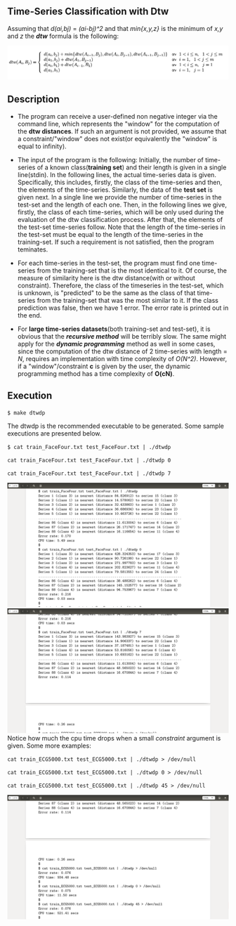

## Time-Series Classification with Dtw

Assuming that *d(ai,bj)* = *(ai-bj)^2* and that *min{x,y,z}* is the minimum of *x,y* and *z* the **_dtw_** formula is the following:

![Screenshot](dtw_formula.png)


## Description

- The program can receive a user-defined non negative integer via the command line, which represents the "window" for the computation of the **dtw distances**. If such an argument is not provided, we assume that a constraint/"window" does not exist(or equivalently the "window" is equal to infinity).

- The input of the program is the following: Initially, the number of time-series of a known class(**training set**) and their length is given in a single line(stdin). In the following lines, the actual time-series data is given. Specifically, this includes, firstly, the class of the time-series and then, the elements of the time-series. Similarly, the data of the **test set** is given next. In a single line we provide the number of time-series in the test-set and the length of each one. Then, in the following lines we give, firstly, the class of each time-series, which will be only used during the evaluation of the dtw classification process. After that, the elements of the test-set time-series follow. Note that the length of the time-series in the test-set must be equal to the length of the time-series in the training-set. If such a requirement is not satisfied, then the program teminates.

- For each time-series in the test-set, the program must find one time-series from the training-set that is the most identical to it. Of course, the measure of similarity here is the dtw distance(with or without constraint). Therefore, the class of the timeseries in the test-set, which is unknown, is "predicted" to be the same as the class of that time-series from the training-set that was the most similar to it. If the class prediction was false, then we have 1 error. The error rate is printed out in the end.

- For **large time-series datasets**(both training-set and test-set), it is obvious that the **_recursive method_** will be terribly slow. The same might apply for the **_dynamic programming_** method as well in some cases, since the computation of the dtw distance of 2 time-series with length = *N*, requires an implementation with time complexity of *O(N^2)*. However, if a "window"/constraint **c** is given by the user, the dynamic programming method has a time complexity of **O(cN)**. 


## Execution

```
$ make dtwdp
```

The dtwdp is the recommended executable to be generated. Some sample executions are presented below.

```
$ cat train_FaceFour.txt test_FaceFour.txt | ./dtwdp
```
```
cat train_FaceFour.txt test_FaceFour.txt | ./dtwdp 0
```
```
cat train_FaceFour.txt test_FaceFour.txt | ./dtwdp 7
```

![Screenshot](execution1.png)
![Screenshot](execution2.png)
Notice how much the cpu time drops when a small *constraint* argument is given. Some more examples:

```
cat train_ECG5000.txt test_ECG5000.txt | ./dtwdp > /dev/null
```
```
cat train_ECG5000.txt test_ECG5000.txt | ./dtwdp 0 > /dev/null
```
```
cat train_ECG5000.txt test_ECG5000.txt | ./dtwdp 45 > /dev/null
```
![Screenshot](execution3.png)
